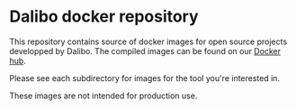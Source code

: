 Dalibo docker repository
========================

This repository contains source of docker images for open source projects
developped by Dalibo. The compiled images can be found on our [Docker hub](https://hub.docker.com/u/dalibo).

Please see each subdirectory for images for the tool you're interested in.

These images are not intended for production use.
